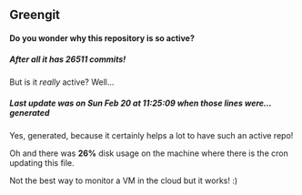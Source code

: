 ## Greengit

#### Do you wonder why this repository is so active?

##### After all it has 26511 commits!

But is it *really* active? Well...

##### Last update was on Sun Feb 20 at 11:25:09 when those lines were... generated

Yes, generated, because it certainly helps a lot to have such an active repo!

Oh and there was **26%** disk usage on the machine
where there is the cron updating this file.

Not the best way to monitor a VM in the cloud but it works! :)
